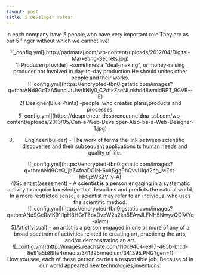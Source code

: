 ```yaml
---
layout: post
title: 5 Developer roles!
---
```

 In each company have 5 people,who have very important role.They are as our 5 finger without which we cannot live!

 <center/>
 ![_config.yml](http://padmaraj.com/wp-content/uploads/2012/04/Digital-Marketing-Secrets.jpg)
 <br/>
 1) Producer(provider) -sometimes a "deal-making", or money-raising producer not involved in day-to-day production.He should unites other people and their works.
 
 <center/>
 ![_config.yml](https://encrypted-tbn0.gstatic.com/images?q=tbn:ANd9GcTzA5uncIJtUwrkNIy0_C2dtkZseNLnkhdd8wmidRPT_9GVB--E)
 <br/>
  2) Designer(Blue Prints) -people ,who creates plans,products and processes.
  
  <center/>
 ![_config.yml](https://despreneur-despreneur.netdna-ssl.com/wp-content/uploads/2013/05/Can-a-Web-Developer-Also-be-a-Web-Designer-1.jpg)
 <br/>
 
 3) Engineer(builder) - The work of forms the link between scientific discoveries and their subsequent applications to human needs and quality of life.
 
 <center/> 
 ![_config.yml](https://encrypted-tbn0.gstatic.com/images?q=tbn:ANd9GcQ_jbZ4fnaDOiN-6ukSgg9bQvvUIqd2cg_MZct-hb0jzWSZVilv-A)
  <br/>
  4)Scientist(assesment) - A scientist is a person engaging in a systematic activity to acquire knowledge that describes and predicts the natural world. In a more restricted sense, a scientist may refer to an individual who uses the scientific method.
 
  <center/>
 ![_config.yml](https://encrypted-tbn0.gstatic.com/images?q=tbn:ANd9GcRMK91i1pH8HGrTZbxDvzW2a2kh5EAwJLFNH5NwyzQO7AYq-aMm)
  <br/>
  5)Artist(visual) - an artist is a person engaged in one or more of any of a broad spectrum of activities related to creating art, practicing the arts, and/or demonstrating an art.  
 
 <center/>  
 ![_config.yml](http://images.reachsite.com/110c9404-e917-465b-b1cd-8e91a5b89fe4/media/341395/medium/341395.PNG?gen=1)
  <br/>
  How you see, each of these person carries a responsible job. Because of in our world appeared new technologies,inventions.
